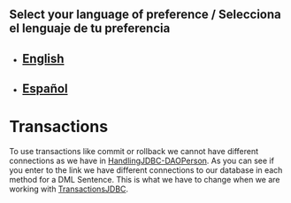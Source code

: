 ## Select your language of preference / Selecciona el lenguaje de tu preferencia

- ## [English](https://github.com/Jbarseg/Learning-Java-JDBC-and-MySQL/blob/master/index/english/README-TRANSACTIONS.en.md)

- ## [Español](https://github.com/Jbarseg/Learning-Java-JDBC-and-MySQL/blob/master/index/espa%C3%B1ol/README-TRANSACTIONS.es.md)

# Transactions

  To use transactions like commit or rollback we cannot have different connections as we have in [HandlingJDBC-DAOPerson](https://github.com/Jbarseg/Learning-Java-JDBC-and-MySQL/blob/master/handlingjdbc/src/main/java/com/jbarseg/jdbc/DAOPerson.java). As you can see if you enter to the link we have different connections to our database in each method for a DML Sentence. This is what we have to change when we are working with [TransactionsJDBC](https://github.com/Jbarseg/Learning-Java-JDBC-and-MySQL/tree/master/transactionsjdbc).